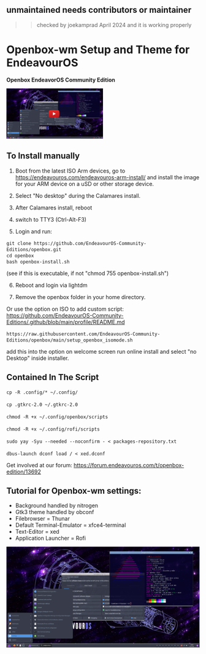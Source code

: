 ## unmaintained needs contributors or maintainer

>> checked by joekamprad April 2024 and it is working properly


# Openbox-wm Setup and Theme for EndeavourOS

**Openbox EndeavorOS Community Edition**

[<img src="https://raw.githubusercontent.com/EndeavourOS-Community-Editions/openbox/main/openbox-play-tutorial.png" width="50%">](https://youtu.be/8XgwymrVC_o?si=DxPz0_CfvBaXAmPi "watch on YT")


## To Install manually
1. Boot from the latest ISO
       Arm devices, go to https://endeavouros.com/endeavouros-arm-install/
       and install the image for your ARM device on a uSD or other storage device.
     
2. Select "No desktop" during the Calamares install.
  
3. After Calamares install, reboot
   
4. switch to TTY3 (Ctrl-Alt-F3)
  
5. Login and run:
```
git clone https://github.com/EndeavourOS-Community-Editions/openbox.git
cd openbox
bash openbox-install.sh
```
(see if this is executable, if not "chmod 755 openbox-install.sh")
     
6. Reboot and login via lightdm
  
7. Remove the openbox folder in your home directory.

     

Or use the option on ISO to add custom script: https://github.com/EndeavourOS-Community-Editions/.github/blob/main/profile/README.md  

```
https://raw.githubusercontent.com/EndeavourOS-Community-Editions/openbox/main/setup_openbox_isomode.sh
```

add this into the option on welcome screen run online install and select "no Desktop" inside installer.

## Contained In The Script

    cp -R .config/* ~/.config/
    
    cp .gtkrc-2.0 ~/.gtkrc-2.0

    chmod -R +x ~/.config/openbox/scripts

    chmod -R +x ~/.config/rofi/scripts
    
    sudo yay -Syu --needed --noconfirm - < packages-repository.txt

    dbus-launch dconf load / < xed.dconf

Get involved at our forum: https://forum.endeavouros.com/t/openbox-edition/13692


## Tutorial for Openbox-wm settings:

  -  Background handled by nitrogen
  -  Gtk3 theme handled by obconf
  -  Filebrowser = Thunar
  -  Default Terminal-Emulator = xfce4-terminal
  -  Text-Editor = xed
  -  Application Launcher = Rofi

![openbox](https://raw.githubusercontent.com/EndeavourOS-Community-Editions/openbox/main/openbox-screenshot.png)
